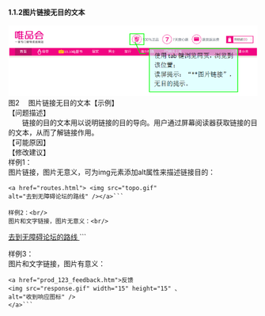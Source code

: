 #### 1.1.2图片链接无目的文本
![](/2.png)<br/>
图2　 图片链接无目的文本【示例】<br/>
【问题描述】<br/>
　　链接的目的文本用以说明链接的目的导向。用户通过屏幕阅读器获取链接的目的文本，从而了解链接作用。<br/>
【可能原因】<br/>
【修改建议】<br/>
样例1：<br/>
图片链接，图片无意义，可为img元素添加alt属性来描述链接目的：<br/>
```
<a href="routes.html"> <img src="topo.gif"
alt="去到无障碍论坛的路线" /></a>```

样例2：<br/>
图片和文字链接，图片无意义：<br/>
```
<a href="routes.html">
<img src="topo.gif" alt="" />去到无障碍论坛的路线
</a>```

样例3：<br/>
图片和文字链接，图片有意义：<br/>
```
<a href="prod_123_feedback.htm">反馈
<img src="response.gif" width="15" height="15" 、
alt="收到响应图标" />
</a>```
